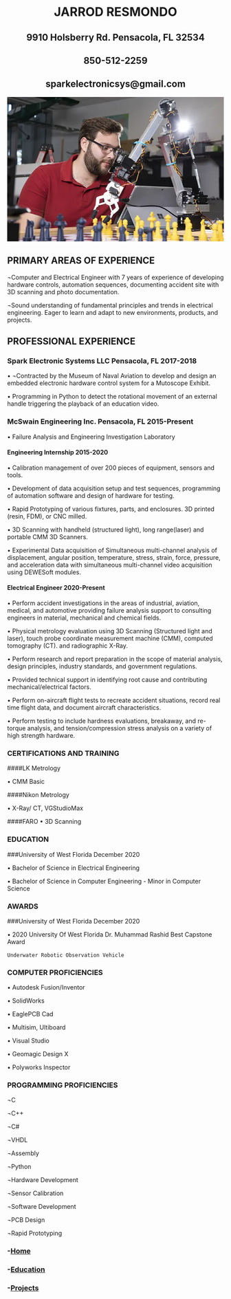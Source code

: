 <p>

<h1  align="center">JARROD RESMONDO</h1>


<h2  align="center">9910 Holsberry Rd. Pensacola, FL 32534</h2>
<h2  align="center">850-512-2259 </h2>
<h2  align="center">sparkelectronicsys@gmail.com</h2>

</P>


![CHESS ROBOT PROJECT](/assets/images/engineering-MS.jpg)

## PRIMARY AREAS OF EXPERIENCE  

 ¬Computer and Electrical Engineer with 7 years of experience of developing hardware controls, automation sequences, documenting accident site with 3D scanning and photo documentation.

 ¬Sound understanding of fundamental principles and trends in electrical engineering. Eager to learn and adapt to new environments, products, and projects.

## PROFESSIONAL EXPERIENCE  

### Spark Electronic Systems LLC  Pensacola, FL	2017-2018

•	¬Contracted by the Museum of Naval Aviation to develop and design an embedded electronic hardware control system for a Mutoscope Exhibit.

•	Programming in Python to detect the rotational movement of an external handle triggering the playback of an education video.


### McSwain Engineering Inc.  Pensacola, FL	2015-Present

•	Failure Analysis and Engineering Investigation Laboratory

#### Engineering Internship 2015-2020

•	Calibration management of over 200 pieces of equipment, sensors and tools.

•	Development of data acquisition setup and test sequences, programming of automation software and design of hardware for testing.

•	Rapid Prototyping of various fixtures, parts, and enclosures. 3D printed (resin, FDM), or CNC milled.

•	3D Scanning with handheld (structured light), long range(laser) and portable CMM 3D Scanners.

•	Experimental Data acquisition of Simultaneous multi-channel analysis of displacement, angular position, temperature, stress, strain, force, pressure, and acceleration data with simultaneous multi-channel video acquisition using DEWESoft modules.

#### Electrical Engineer 2020-Present

•	Perform accident investigations in the areas of industrial, aviation, medical, and automotive providing failure analysis support to consulting engineers in material, mechanical and chemical fields.

•	Physical metrology evaluation using 3D Scanning (Structured light and laser), touch probe coordinate measurement machine (CMM), computed tomography (CT).
	and radiographic X-Ray.

•	Perform research and report preparation in the scope of material analysis, design principles, industry standards, and government regulations.

•	Provided technical support in identifying root cause and contributing mechanical/electrical
	factors.

•	Perform on-aircraft flight tests to recreate accident situations, record real time flight data, and document aircraft characteristics.

•	Perform testing to include hardness evaluations, breakaway, and re-torque analysis, and
	tension/compression stress analysis on a variety of high strength hardware.





### CERTIFICATIONS AND TRAINING

####LK Metrology 
	
•	CMM Basic

####Nikon Metrology

•	X-Ray/ CT, VGStudioMax

####FARO 
•	3D Scanning


### EDUCATION  

###University of West Florida	December 2020

•	Bachelor of Science in Electrical Engineering   

•	Bachelor of Science in Computer Engineering - Minor in Computer Science

### AWARDS  

###University of West Florida	December 2020

•	2020 University Of West Florida Dr. Muhammad Rashid Best Capstone Award 

	Underwater Robotic Observation Vehicle


### COMPUTER PROFICIENCIES  

•	Autodesk Fusion/Inventor

•	SolidWorks 

•	EaglePCB Cad

•	Multisim, Ultiboard

•	Visual Studio

•	Geomagic Design X

•	Polyworks Inspector
 

### PROGRAMMING PROFICIENCIES  

¬C

¬C++

¬C# 

¬VHDL 

¬Assembly 

¬Python 



¬Hardware Development 	

¬Sensor Calibration 	

¬Software Development 

¬PCB Design 	

¬Rapid Prototyping 




### -[Home](https://sparkesys.github.io)

### -[Education](https://sparkesys.github.io/Education)

### -[Projects](https://SPARKESYS.github.io/Projects)

